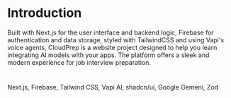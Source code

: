 
# Introduction

Built with Next.js for the user interface and backend logic, Firebase for authentication and data storage, styled with TailwindCSS and using Vapi's voice agents, CloudPrep is a website project designed to help you learn integrating AI models with your apps. The platform offers a sleek and modern experience for job interview preparation.

# 

Next.js,
Firebase,
Tailwind CSS,
Vapi AI,
shadcn/ui,
Google Gemeni,
Zod
